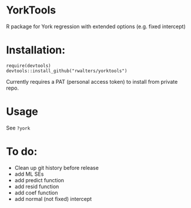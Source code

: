 # YorkTools

R package for York regression with extended options (e.g. fixed intercept)

# Installation:

```
require(devtools)
devtools::install_github("rwalters/yorktools")
```

Currently requires a PAT (personal access token) to install from private repo.

# Usage

See `?york`

# To do:

* Clean up git history before release
* add ML SEs
* add predict function
* add resid function
* add coef function
* add normal (not fixed) intercept

